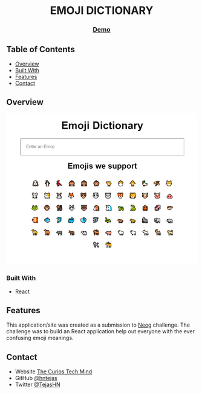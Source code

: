 <!-- Please update value in the {}  -->

<h1 align="center">EMOJI DICTIONARY</h1>

<div align="center">
  <h3>
    <a href="https://bf5dh.csb.app/">
      Demo
    </a>   
  </h3>
</div>

<!-- TABLE OF CONTENTS -->

## Table of Contents

- [Overview](#overview)
- [Built With](#built-with)
- [Features](#features)
- [Contact](#contact)

<!-- OVERVIEW -->

## Overview

![screenshot](https://github.com/hntejas/emoji-dictionary/blob/main/public/images/demo-screenshot.PNG)

### Built With

<!-- This section should list any major frameworks that you built your project using. Here are a few examples.-->

- React

## Features

<!-- List the features of your application or follow the template. Don't share the figma file here :) -->

This application/site was created as a submission to [Neog](http://neog.camp/) challenge. The challenge was to build an React application help out everyone with the ever confusing emoji meanings.


## Contact

- Website [The Curios Tech Mind](https://tejas-dev.netlify.app/)
- GitHub [@hntejas](https://github.com/hntejas)
- Twitter [@TejasHN](https://twitter.com/TejasHN)
